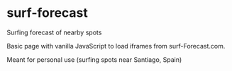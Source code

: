 # surf-forecast
Surfing forecast of nearby spots

Basic page with vanilla JavaScript to
load iframes from surf-Forecast.com. 

Meant for personal use
 (surfing spots near Santiago, Spain)
